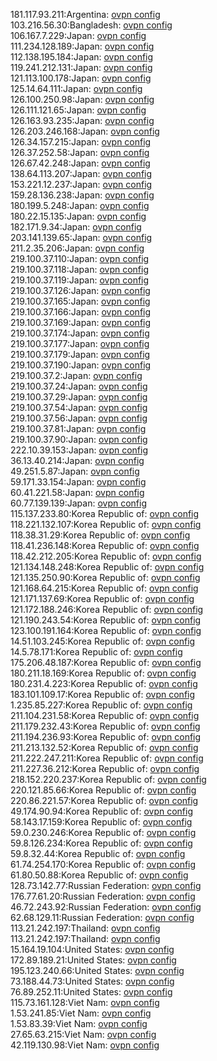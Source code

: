 181.117.93.211:Argentina: [ovpn config](vpn/181_117_93_211.ovpn)  
103.216.56.30:Bangladesh: [ovpn config](vpn/103_216_56_30.ovpn)  
106.167.7.229:Japan: [ovpn config](vpn/106_167_7_229.ovpn)  
111.234.128.189:Japan: [ovpn config](vpn/111_234_128_189.ovpn)  
112.138.195.184:Japan: [ovpn config](vpn/112_138_195_184.ovpn)  
119.241.212.131:Japan: [ovpn config](vpn/119_241_212_131.ovpn)  
121.113.100.178:Japan: [ovpn config](vpn/121_113_100_178.ovpn)  
125.14.64.111:Japan: [ovpn config](vpn/125_14_64_111.ovpn)  
126.100.250.98:Japan: [ovpn config](vpn/126_100_250_98.ovpn)  
126.111.121.65:Japan: [ovpn config](vpn/126_111_121_65.ovpn)  
126.163.93.235:Japan: [ovpn config](vpn/126_163_93_235.ovpn)  
126.203.246.168:Japan: [ovpn config](vpn/126_203_246_168.ovpn)  
126.34.157.215:Japan: [ovpn config](vpn/126_34_157_215.ovpn)  
126.37.252.58:Japan: [ovpn config](vpn/126_37_252_58.ovpn)  
126.67.42.248:Japan: [ovpn config](vpn/126_67_42_248.ovpn)  
138.64.113.207:Japan: [ovpn config](vpn/138_64_113_207.ovpn)  
153.221.12.237:Japan: [ovpn config](vpn/153_221_12_237.ovpn)  
159.28.136.238:Japan: [ovpn config](vpn/159_28_136_238.ovpn)  
180.199.5.248:Japan: [ovpn config](vpn/180_199_5_248.ovpn)  
180.22.15.135:Japan: [ovpn config](vpn/180_22_15_135.ovpn)  
182.171.9.34:Japan: [ovpn config](vpn/182_171_9_34.ovpn)  
203.141.139.65:Japan: [ovpn config](vpn/203_141_139_65.ovpn)  
211.2.35.206:Japan: [ovpn config](vpn/211_2_35_206.ovpn)  
219.100.37.110:Japan: [ovpn config](vpn/219_100_37_110.ovpn)  
219.100.37.118:Japan: [ovpn config](vpn/219_100_37_118.ovpn)  
219.100.37.119:Japan: [ovpn config](vpn/219_100_37_119.ovpn)  
219.100.37.126:Japan: [ovpn config](vpn/219_100_37_126.ovpn)  
219.100.37.165:Japan: [ovpn config](vpn/219_100_37_165.ovpn)  
219.100.37.166:Japan: [ovpn config](vpn/219_100_37_166.ovpn)  
219.100.37.169:Japan: [ovpn config](vpn/219_100_37_169.ovpn)  
219.100.37.174:Japan: [ovpn config](vpn/219_100_37_174.ovpn)  
219.100.37.177:Japan: [ovpn config](vpn/219_100_37_177.ovpn)  
219.100.37.179:Japan: [ovpn config](vpn/219_100_37_179.ovpn)  
219.100.37.190:Japan: [ovpn config](vpn/219_100_37_190.ovpn)  
219.100.37.2:Japan: [ovpn config](vpn/219_100_37_2.ovpn)  
219.100.37.24:Japan: [ovpn config](vpn/219_100_37_24.ovpn)  
219.100.37.29:Japan: [ovpn config](vpn/219_100_37_29.ovpn)  
219.100.37.54:Japan: [ovpn config](vpn/219_100_37_54.ovpn)  
219.100.37.56:Japan: [ovpn config](vpn/219_100_37_56.ovpn)  
219.100.37.81:Japan: [ovpn config](vpn/219_100_37_81.ovpn)  
219.100.37.90:Japan: [ovpn config](vpn/219_100_37_90.ovpn)  
222.10.39.153:Japan: [ovpn config](vpn/222_10_39_153.ovpn)  
36.13.40.214:Japan: [ovpn config](vpn/36_13_40_214.ovpn)  
49.251.5.87:Japan: [ovpn config](vpn/49_251_5_87.ovpn)  
59.171.33.154:Japan: [ovpn config](vpn/59_171_33_154.ovpn)  
60.41.221.58:Japan: [ovpn config](vpn/60_41_221_58.ovpn)  
60.77.139.139:Japan: [ovpn config](vpn/60_77_139_139.ovpn)  
115.137.233.80:Korea Republic of: [ovpn config](vpn/115_137_233_80.ovpn)  
118.221.132.107:Korea Republic of: [ovpn config](vpn/118_221_132_107.ovpn)  
118.38.31.29:Korea Republic of: [ovpn config](vpn/118_38_31_29.ovpn)  
118.41.236.148:Korea Republic of: [ovpn config](vpn/118_41_236_148.ovpn)  
118.42.212.205:Korea Republic of: [ovpn config](vpn/118_42_212_205.ovpn)  
121.134.148.248:Korea Republic of: [ovpn config](vpn/121_134_148_248.ovpn)  
121.135.250.90:Korea Republic of: [ovpn config](vpn/121_135_250_90.ovpn)  
121.168.64.215:Korea Republic of: [ovpn config](vpn/121_168_64_215.ovpn)  
121.171.137.69:Korea Republic of: [ovpn config](vpn/121_171_137_69.ovpn)  
121.172.188.246:Korea Republic of: [ovpn config](vpn/121_172_188_246.ovpn)  
121.190.243.54:Korea Republic of: [ovpn config](vpn/121_190_243_54.ovpn)  
123.100.191.164:Korea Republic of: [ovpn config](vpn/123_100_191_164.ovpn)  
14.51.103.245:Korea Republic of: [ovpn config](vpn/14_51_103_245.ovpn)  
14.5.78.171:Korea Republic of: [ovpn config](vpn/14_5_78_171.ovpn)  
175.206.48.187:Korea Republic of: [ovpn config](vpn/175_206_48_187.ovpn)  
180.211.18.169:Korea Republic of: [ovpn config](vpn/180_211_18_169.ovpn)  
180.231.4.223:Korea Republic of: [ovpn config](vpn/180_231_4_223.ovpn)  
183.101.109.17:Korea Republic of: [ovpn config](vpn/183_101_109_17.ovpn)  
1.235.85.227:Korea Republic of: [ovpn config](vpn/1_235_85_227.ovpn)  
211.104.231.58:Korea Republic of: [ovpn config](vpn/211_104_231_58.ovpn)  
211.179.232.43:Korea Republic of: [ovpn config](vpn/211_179_232_43.ovpn)  
211.194.236.93:Korea Republic of: [ovpn config](vpn/211_194_236_93.ovpn)  
211.213.132.52:Korea Republic of: [ovpn config](vpn/211_213_132_52.ovpn)  
211.222.247.211:Korea Republic of: [ovpn config](vpn/211_222_247_211.ovpn)  
211.227.36.212:Korea Republic of: [ovpn config](vpn/211_227_36_212.ovpn)  
218.152.220.237:Korea Republic of: [ovpn config](vpn/218_152_220_237.ovpn)  
220.121.85.66:Korea Republic of: [ovpn config](vpn/220_121_85_66.ovpn)  
220.86.221.57:Korea Republic of: [ovpn config](vpn/220_86_221_57.ovpn)  
49.174.90.94:Korea Republic of: [ovpn config](vpn/49_174_90_94.ovpn)  
58.143.17.159:Korea Republic of: [ovpn config](vpn/58_143_17_159.ovpn)  
59.0.230.246:Korea Republic of: [ovpn config](vpn/59_0_230_246.ovpn)  
59.8.126.234:Korea Republic of: [ovpn config](vpn/59_8_126_234.ovpn)  
59.8.32.44:Korea Republic of: [ovpn config](vpn/59_8_32_44.ovpn)  
61.74.254.170:Korea Republic of: [ovpn config](vpn/61_74_254_170.ovpn)  
61.80.50.88:Korea Republic of: [ovpn config](vpn/61_80_50_88.ovpn)  
128.73.142.77:Russian Federation: [ovpn config](vpn/128_73_142_77.ovpn)  
176.77.61.20:Russian Federation: [ovpn config](vpn/176_77_61_20.ovpn)  
46.72.243.92:Russian Federation: [ovpn config](vpn/46_72_243_92.ovpn)  
62.68.129.11:Russian Federation: [ovpn config](vpn/62_68_129_11.ovpn)  
113.21.242.197:Thailand: [ovpn config](vpn/113_21_242_197.ovpn)  
113.21.242.197:Thailand: [ovpn config](vpn/113_21_242_197.ovpn)  
15.164.19.104:United States: [ovpn config](vpn/15_164_19_104.ovpn)  
172.89.189.21:United States: [ovpn config](vpn/172_89_189_21.ovpn)  
195.123.240.66:United States: [ovpn config](vpn/195_123_240_66.ovpn)  
73.188.44.73:United States: [ovpn config](vpn/73_188_44_73.ovpn)  
76.89.252.11:United States: [ovpn config](vpn/76_89_252_11.ovpn)  
115.73.161.128:Viet Nam: [ovpn config](vpn/115_73_161_128.ovpn)  
1.53.241.85:Viet Nam: [ovpn config](vpn/1_53_241_85.ovpn)  
1.53.83.39:Viet Nam: [ovpn config](vpn/1_53_83_39.ovpn)  
27.65.63.215:Viet Nam: [ovpn config](vpn/27_65_63_215.ovpn)  
42.119.130.98:Viet Nam: [ovpn config](vpn/42_119_130_98.ovpn)  
